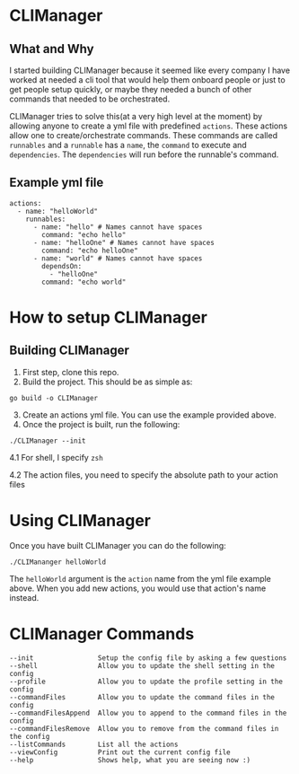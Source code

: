 # CLIManager

## What and Why
I started building CLIManager because it seemed like every company I have worked at needed a cli tool that would help them onboard people or just to get people setup quickly, or maybe they needed a bunch of other commands that needed to be orchestrated.

CLIManager tries to solve this(at a very high level at the moment) by allowing anyone to create a yml file with predefined `actions`. These actions allow one to create/orchestrate commands. These commands are called `runnables` and a `runnable` has a `name`, the `command` to execute and `dependencies`. The `dependencies` will run before the runnable's command. 

## Example yml file

```
actions:
  - name: "helloWorld"
    runnables:
      - name: "hello" # Names cannot have spaces
        command: "echo hello"
      - name: "helloOne" # Names cannot have spaces
        command: "echo helloOne"
      - name: "world" # Names cannot have spaces
        dependsOn:
          - "helloOne"
        command: "echo world"
```

# How to setup CLIManager
## Building CLIManager
1. First step, clone this repo. 
2. Build the project. This should be as simple as:
```
go build -o CLIManager
```
3. Create an actions yml file. You can use the example provided above.
4. Once the project is built, run the following:
```
./CLIManager --init
```
4.1 For shell, I specify `zsh`

4.2 The action files, you need to specify the absolute path to your action files

# Using CLIManager
Once you have built CLIManager you can do the following:
```
./CLIMananger helloWorld
```

The `helloWorld` argument is the `action` name from the yml file example above. When you add new actions, you would use that action's name instead.

# CLIManager Commands
```
--init                Setup the config file by asking a few questions
--shell               Allow you to update the shell setting in the config
--profile             Allow you to update the profile setting in the config
--commandFiles        Allow you to update the command files in the config
--commandFilesAppend  Allow you to append to the command files in the config
--commandFilesRemove  Allow you to remove from the command files in the config
--listCommands        List all the actions
--viewConfig          Print out the current config file
--help                Shows help, what you are seeing now :)
```